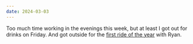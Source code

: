 ```yaml
---
date: 2024-03-03
---
```


Too much time working in the evenings this week, but at least I got out for drinks on Friday. And got outside for the [first ride of the year](https://www.strava.com/activities/10880145269) with Ryan.
